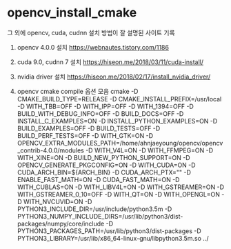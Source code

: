 # opencv_install_cmake
그 외에 opencv, cuda, cudnn 설치 방법이 잘 설명된 사이트 기록

1. opencv 4.0.0 설치
 https://webnautes.tistory.com/1186
 
2. cuda 9.0, cudnn 7 설치
 https://hiseon.me/2018/03/11/cuda-install/
 
3. nvidia driver 설치
 https://hiseon.me/2018/02/17/install_nvidia_driver/
 
4. opencv cmake compile 옵션 모음
cmake -D CMAKE_BUILD_TYPE=RELEASE  -D CMAKE_INSTALL_PREFIX=/usr/local -D WITH_TBB=OFF -D WITH_IPP=OFF -D WITH_1394=OFF -D BUILD_WITH_DEBUG_INFO=OFF -D BUILD_DOCS=OFF -D INSTALL_C_EXAMPLES=ON -D INSTALL_PYTHON_EXAMPLES=ON -D BUILD_EXAMPLES=OFF -D BUILD_TESTS=OFF -D BUILD_PERF_TESTS=OFF -D WITH_GTK=ON -D OPENCV_EXTRA_MODULES_PATH=/home/ahnjaeyoung/opencv/opencv_contrib-4.0.0/modules -D WITH_V4L=ON -D WITH_FFMPEG=ON -D WITH_XINE=ON -D BUILD_NEW_PYTHON_SUPPORT=ON -D OPENCV_GENERATE_PKGCONFIG=ON -D WITH_CUDA=ON -D CUDA_ARCH_BIN=${ARCH_BIN} -D CUDA_ARCH_PTX="" -D ENABLE_FAST_MATH=ON -D CUDA_FAST_MATH=ON -D WITH_CUBLAS=ON -D WITH_LIBV4L=ON -D WITH_GSTREAMER=ON -D WITH_GSTREAMER_0_10=OFF -D WITH_QT=ON -D WITH_OPENGL=ON -D WITH_NVCUVID=ON -D PYTHON3_INCLUDE_DIR=/usr/include/python3.5m -D PYTHON3_NUMPY_INCLUDE_DIRS=/usr/lib/python3/dist-packages/numpy/core/include -D PYTHON3_PACKAGES_PATH=/usr/lib/python3/dist-packages -D PYTHON3_LIBRARY=/usr/lib/x86_64-linux-gnu/libpython3.5m.so ../
